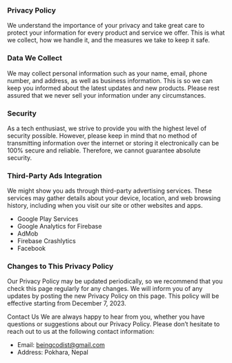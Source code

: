 ### Privacy Policy
We understand the importance of your privacy and take great care to protect your information for every product and service we offer. This is what we collect, how we handle it, and the measures we take to keep it safe.

### Data We Collect
We may collect personal information such as your name, email, phone number, and address, as well as business information. This is so we can keep you informed about the latest updates and new products. Please rest assured that we never sell your information under any circumstances.

### Security
As a tech enthusiast, we strive to provide you with the highest level of security possible. However, please keep in mind that no method of transmitting information over the internet or storing it electronically can be 100% secure and reliable. Therefore, we cannot guarantee absolute security.

### Third-Party Ads Integration
We might show you ads through third-party advertising services. These services may gather details about your device, location, and web browsing history, including when you visit our site or other websites and apps.

- Google Play Services
- Google Analytics for Firebase
- AdMob
- Firebase Crashlytics
- Facebook

### Changes to This Privacy Policy
Our Privacy Policy may be updated periodically, so we recommend that you check this page regularly for any changes. We will inform you of any updates by posting the new Privacy Policy on this page. This policy will be effective starting from December 7, 2023.

Contact Us
We are always happy to hear from you, whether you have questions or suggestions about our Privacy Policy. Please don’t hesitate to reach out to us at the following contact information:

- Email: beingcodist@gmail.com
- Address: Pokhara, Nepal
